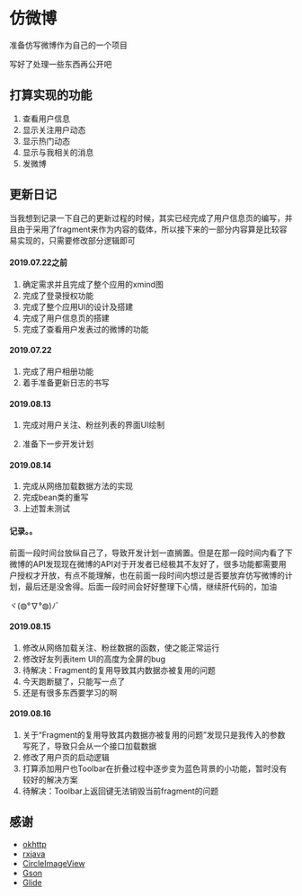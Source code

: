 # 仿微博
准备仿写微博作为自己的一个项目

写好了处理一些东西再公开吧


## 打算实现的功能
1. 查看用户信息
2. 显示关注用户动态
3. 显示热门动态
4. 显示与我相关的消息
5. 发微博



## 更新日记

当我想到记录一下自己的更新过程的时候，其实已经完成了用户信息页的编写，并且由于采用了fragment来作为内容的载体，所以接下来的一部分内容算是比较容易实现的，只需要修改部分逻辑即可



#### 2019.07.22之前

1. 确定需求并且完成了整个应用的xmind图
2. 完成了登录授权功能
3. 完成了整个应用UI的设计及搭建
4. 完成了用户信息页的搭建
5. 完成了查看用户发表过的微博的功能



#### 2019.07.22

1. 完成了用户相册功能
2. 着手准备更新日志的书写



#### 2019.08.13

1. 完成对用户关注、粉丝列表的界面UI绘制

2. 准备下一步开发计划



#### 2019.08.14

1. 完成从网络加载数据方法的实现
2. 完成bean类的重写
3. 上述暂未测试



#### 记录。。

前面一段时间台放纵自己了，导致开发计划一直搁置。但是在那一段时间内看了下微博的API发现现在微博的API对于开发者已经极其不友好了，很多功能都需要用户授权才开放，有点不能理解，也在前面一段时间内想过是否要放弃仿写微博的计划，最后还是没舍得。后面一段时间会好好整理下心情，继续肝代码的，加油

ヾ(◍°∇°◍)ﾉﾞ



#### 2019.08.15

1. 修改从网络加载关注、粉丝数据的函数，使之能正常运行
2. 修改好友列表item UI的高度为全屏的bug
3. 待解决：Fragment的复用导致其内数据亦被复用的问题
4. 今天跑断腿了，只能写一点了
5. 还是有很多东西要学习的啊



#### 2019.08.16

1. 关于“Fragment的复用导致其内数据亦被复用的问题”发现只是我传入的参数写死了，导致只会从一个接口加载数据
2. 修改了用户页的启动逻辑
3. 打算添加用户也Toolbar在折叠过程中逐步变为蓝色背景的小功能，暂时没有较好的解决方案
4. 待解决：Toolbar上返回键无法销毁当前fragment的问题




## 感谢
- [okhttp](https://github.com/square/okhttp)
- [rxjava](https://github.com/ReactiveX/RxJava)
- [CircleImageView](https://github.com/hdodenhof/CircleImageView)
- [Gson](https://github.com/google/gson)
- [Glide](https://github.com/bumptech/glide)
